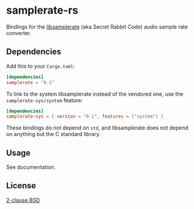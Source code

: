# samplerate-rs

Bindings for the [libsamplerate][] (aka Secret Rabbit Code) audio sample rate converter.

[libsamplerate]: http://www.mega-nerd.com/libsamplerate/

## Dependencies

Add this to your `Cargo.toml`:

```toml
[dependencies]
samplerate = "0.1"
```

To link to the system libsamplerate instead of the vendored one, use the `samplerate-sys/system` feature:

```toml
[dependencies]
samplerate-sys = { version = "0.1", features = ["system"] }
```

These bindings do not depend on `std`, and libsamplerate does not depend on anything but the C standard library.

## Usage

See documentation.

## License

[2-clause BSD](LICENSE.txt)
